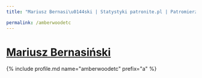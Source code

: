 ```yaml
---
title: "Mariusz Bernasi\u0144ski | Statystyki patronite.pl | Patromierz"

permalink: /amberwoodetc
---
```


# [Mariusz Bernasiński](https://patronite.pl/amberwoodetc)

{% include profile.md name="amberwoodetc" prefix="a" %}
